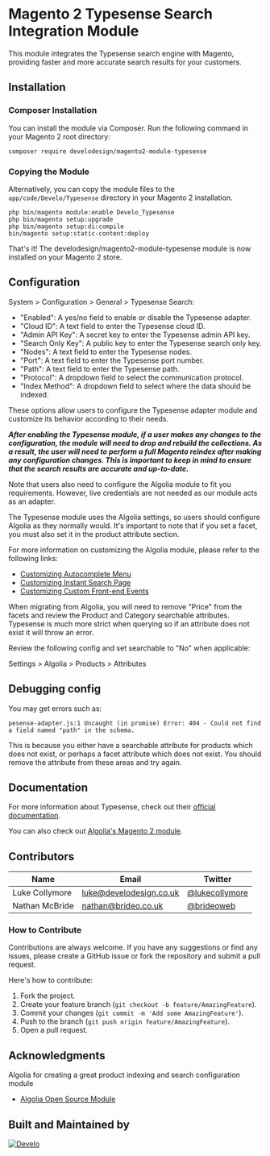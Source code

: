 # Magento 2 Typesense Search Integration Module

This module integrates the Typesense search engine with Magento, providing faster and more accurate search results for your customers.

## Installation

### Composer Installation

You can install the module via Composer. Run the following command in your Magento 2 root directory:

```
composer require develodesign/magento2-module-typesense
```

### Copying the Module

Alternatively, you can copy the module files to the `app/code/Develo/Typesense` directory in your Magento 2 installation.

```
php bin/magento module:enable Develo_Typesense
php bin/magento setup:upgrade
php bin/magento setup:di:compile
bin/magento setup:static-content:deploy
```

That's it! The develodesign/magento2-module-typesense module is now installed on your Magento 2 store.

## Configuration

System > Configuration > General > Typesense Search:

- "Enabled": A yes/no field to enable or disable the Typesense adapter.
- "Cloud ID": A text field to enter the Typesense cloud ID.
- "Admin API Key": A secret key to enter the Typesense admin API key.
- "Search Only Key": A public key to enter the Typesense search only key.
- "Nodes": A text field to enter the Typesense nodes.
- "Port": A text field to enter the Typesense port number.
- "Path": A text field to enter the Typesense path.
- "Protocol": A dropdown field to select the communication protocol.
- "Index Method": A dropdown field to select where the data should be indexed.

These options allow users to configure the Typesense adapter module and customize its behavior according to their needs.

***After enabling the Typesense module, if a user makes any changes to the configuration, the module will need to drop and rebuild the collections. As a result, the user will need to perform a full Magento reindex after making any configuration changes. This is important to keep in mind to ensure that the search results are accurate and up-to-date.***

Note that users also need to configure the Algolia module to fit you requirements. However, live credentials are not needed as our module acts as an adapter.

The Typesense module uses the Algolia settings, so users should configure Algolia as they normally would. It's important to note that if you set a facet, you must also set it in the product attribute section.

For more information on customizing the Algolia module, please refer to the following links:

- [Customizing Autocomplete Menu](https://www.algolia.com/doc/integration/magento-2/customize/autocomplete-menu/)
- [Customizing Instant Search Page](https://www.algolia.com/doc/integration/magento-2/customize/instant-search-page/)
- [Customizing Custom Front-end Events](https://www.algolia.com/doc/integration/magento-2/customize/custom-front-end-events/)

When migrating from Algolia, you will need to remove "Price" from the facets and review the Product and Category searchable attributes. Typesense is much more strict when querying so if an attribute does not exist it will throw an error.

Review the following config and set searchable to "No" when applicable:

Settings > Algolia > Products > Attributes

## Debugging config

You may get errors such as:

`pesense-adapter.js:1 Uncaught (in promise) Error: 404 - Could not find a field named "path" in the schema.`

This is because you either have a searchable attribute for products which does not exist, or perhaps a facet attribute which does not exist. You should remove the attribute from these areas and try again.

## Documentation

For more information about Typesense, check out their [official documentation](https://typesense.org/docs/).

You can also check out [Algolia's Magento 2 module](https://github.com/algolia/algoliasearch-magento-2).

## Contributors

| Name           | Email                                    | Twitter                       |
| -------------- | ---------------------------------------- | ----------------------------- |
| Luke Collymore | [luke@develodesign.co.uk](mailto:luke@develodesign.co.uk) | [@lukecollymore](https://twitter.com/lukecollymore) |
| Nathan McBride | [nathan@brideo.co.uk](mailto:nathan@brideo.co.uk)    | [@brideoweb](https://twitter.com/brideoweb)    |


### How to Contribute

Contributions are always welcome. If you have any suggestions or find any issues, please create a GitHub issue or fork the repository and submit a pull request.

Here's how to contribute:

1. Fork the project.
2. Create your feature branch (`git checkout -b feature/AmazingFeature`).
3. Commit your changes (`git commit -m 'Add some AmazingFeature'`).
4. Push to the branch (`git push origin feature/AmazingFeature`).
5. Open a pull request.

## Acknowledgments

Algolia for creating a great product indexing and search configuration module

* [Algolia Open Source Module](https://github.com/algolia/algoliasearch-magento-2)


## Built and Maintained by 

<a href="http://www.develodesign.co.uk" rel="Develo">![Develo](http://www.develodesign.co.uk/develo-logo.png)</a>

